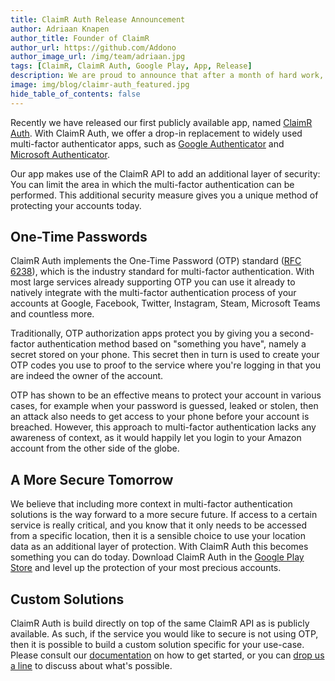 ```yaml
---
title: ClaimR Auth Release Announcement
author: Adriaan Knapen
author_title: Founder of ClaimR
author_url: https://github.com/Addono
author_image_url: /img/team/adriaan.jpg
tags: [ClaimR, ClaimR Auth, Google Play, App, Release]
description: We are proud to announce that after a month of hard work, we have released ClaimR's first fully-fledged app, putting ClaimR's verified location technology directly in the hands of end users.
image: img/blog/claimr-auth_featured.jpg
hide_table_of_contents: false
---
```


Recently we have released our first publicly available app, named [ClaimR Auth][claimr-auth-google-play].
With ClaimR Auth, we offer a drop-in replacement to widely used multi-factor authenticator apps, such as [Google Authenticator](https://play.google.com/store/apps/details?id=com.google.android.apps.authenticator2) and [Microsoft Authenticator](https://play.google.com/store/apps/details?id=com.azure.authenticator).

Our app makes use of the ClaimR API to add an additional layer of security: You can limit the area in which the multi-factor authentication can be performed.
This additional security measure gives you a unique method of protecting your accounts today.

<!--truncate-->

## One-Time Passwords

ClaimR Auth implements the One-Time Password (OTP) standard ([RFC 6238](https://tools.ietf.org/html/rfc6238)), which is the industry standard for multi-factor authentication.
With most large services already supporting OTP you can use it already to natively integrate with the multi-factor authentication process of your accounts at Google, Facebook, Twitter, Instagram, Steam, Microsoft Teams and countless more.

Traditionally, OTP authorization apps protect you by giving you a second-factor authentication method based on "something you have", namely a secret stored on your phone.
This secret then in turn is used to create your OTP codes you use to proof to the service where you're logging in that you are indeed the owner of the account.

OTP has shown to be an effective means to protect your account in various cases, for example when your password is guessed, leaked or stolen, then an attack also needs to get access to your phone before your account is breached.
However, this approach to multi-factor authentication lacks any awareness of context, as it would happily let you login to your Amazon account from the other side of the globe.

## A More Secure Tomorrow

We believe that including more context in multi-factor authentication solutions is the way forward to a more secure future.
If access to a certain service is really critical, and you know that it only needs to be accessed from a specific location, then it is a sensible choice to use your location data as an additional layer of protection.
With ClaimR Auth this becomes something you can do today.
Download ClaimR Auth in the [Google Play Store][claimr-auth-google-play] and level up the protection of your most precious accounts.

## Custom Solutions

ClaimR Auth is build directly on top of the same ClaimR API as is publicly available.
As such, if the service you would like to secure is not using OTP, then it is possible to build a custom solution specific for your use-case.
Please consult our [documentation](/docs) on how to get started, or you can [drop us a line](mailto:contact@claimr.tools) to discuss about what's possible.

[claimr-auth-google-play]: https://play.google.com/store/apps/details?id=tools.claimr.auth
